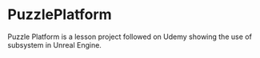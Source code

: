 # PuzzlePlatform

Puzzle Platform is a lesson project followed on Udemy showing the use of subsystem in Unreal Engine.
